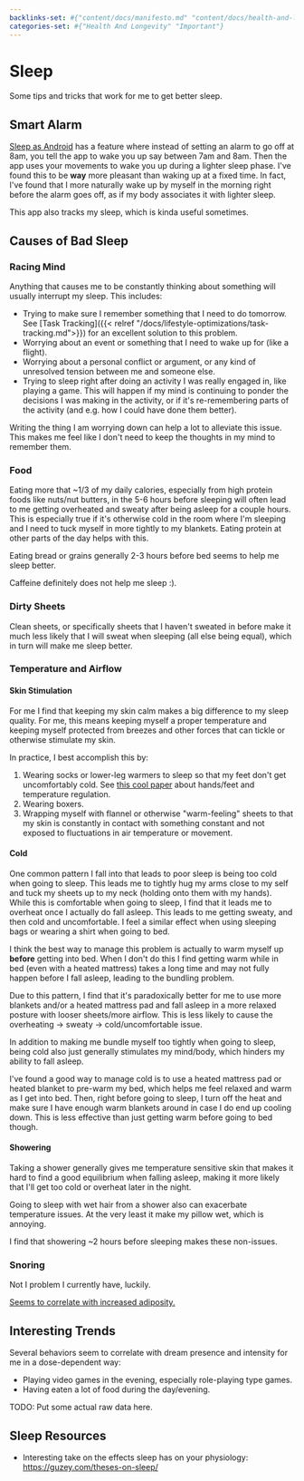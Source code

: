 ```yaml
---
backlinks-set: #{"content/docs/manifesto.md" "content/docs/health-and-longevity/aging-science.md" "content/docs/lifestyle-optimizations/daily-physiological-tricks.md"}
categories-set: #{"Health And Longevity" "Important"}
---
```

# Sleep

Some tips and tricks that work for me to get better sleep.

## Smart Alarm

[Sleep as Android](https://sleep.urbandroid.org/) has a feature where instead
of setting an alarm to go off at 8am, you tell the app to wake you up say
between 7am and 8am.  Then the app uses your movements to wake you up during a
lighter sleep phase.  I've found this to be **way** more pleasant than waking
up at a fixed time.  In fact, I've found that I more naturally wake up by
myself in the morning right before the alarm goes off, as if my body
associates it with lighter sleep.

This app also tracks my sleep, which is kinda useful sometimes.

## Causes of Bad Sleep

### Racing Mind

Anything that causes me to be constantly thinking about something will usually
interrupt my sleep.  This includes:

 - Trying to make sure I remember something that I need to do tomorrow.  See
   [Task Tracking]({{< relref "/docs/lifestyle-optimizations/task-tracking.md">}})
   for an excellent solution to this problem.
 - Worrying about an event or something that I need to wake up for (like a
   flight).
 - Worrying about a personal conflict or argument, or any kind of unresolved
   tension between me and someone else. 
 - Trying to sleep right after doing an activity I was really engaged in, like
   playing a game. This will happen if my mind is continuing to ponder the
   decisions I was making in the activity, or if it's re-remembering parts of
   the activity (and e.g. how I could have done them better).

Writing the thing I am worrying down can help a lot to alleviate this issue.
This makes me feel like I don't need to keep the thoughts in my mind to remember
them.

### Food

Eating more that ~1/3 of my daily calories, especially from high protein foods
like nuts/nut butters, in the 5-6 hours before sleeping will often lead to me
getting overheated and sweaty after being asleep for a couple hours.
This is especially true if it's otherwise cold in the room where I'm sleeping
and I need to tuck myself in more tightly to my blankets.
Eating protein at other parts of the day helps with this.

Eating bread or grains generally 2-3 hours before bed seems to help me sleep
better.

Caffeine definitely does not help me sleep :).

### Dirty Sheets

Clean sheets, or specifically sheets that I haven't sweated in before make it
much less likely that I will sweat when sleeping (all else being equal), which
in turn will make me sleep better.

### Temperature and Airflow

#### Skin Stimulation

For me I find that keeping my skin calm makes a big difference to my
sleep quality.  For me, this means keeping myself a proper temperature and
keeping myself protected from breezes and other forces that can tickle or
otherwise stimulate my skin.

In practice, I best accomplish this by:

1. Wearing socks or lower-leg warmers to sleep so that my feet don't get
   uncomfortably cold.  See [this cool paper](https://www.ncbi.nlm.nih.gov/pmc/articles/PMC4843861/) about hands/feet and temperature regulation.   
1. Wearing boxers.
1. Wrapping myself with flannel or otherwise "warm-feeling" sheets to that my
   skin is constantly in contact with something constant and not exposed to
   fluctuations in air temperature or movement.

#### Cold

One common pattern I fall into that leads to poor sleep is being too cold when
going to sleep. This leads me to tightly hug my arms close to my self and tuck
my sheets up to my neck (holding onto them with my hands). While this is
comfortable when going to sleep, I find that it leads me to overheat once I
actually do fall asleep. This leads to me getting sweaty, and then cold and
uncomfortable.  I feel a similar effect when using sleeping bags or wearing
a shirt when going to bed.

I think the best way to manage this problem is actually to warm myself up **before** getting into bed.  When I don't do this I find getting warm while in bed (even with a heated mattress) takes a long time and may not fully happen before I fall asleep, leading to the bundling problem.

Due to this pattern, I find that it's paradoxically better for me to use more
blankets and/or a heated mattress pad and fall asleep in a more relaxed posture
with looser sheets/more airflow. This is less likely to cause the overheating ->
sweaty -> cold/uncomfortable issue.

In addition to making me bundle myself too tightly when going to sleep, being
cold also just generally stimulates my mind/body, which hinders my ability to
fall asleep.

I've found a good way to manage cold is to use a heated mattress pad or heated
blanket to pre-warm my bed, which helps me feel relaxed and warm as I get into
bed.  Then, right before going to sleep, I turn off the heat and make sure I
have enough warm blankets around in case I do end up cooling down. This is less effective than just getting warm before going to bed though.

#### Showering

Taking a shower generally gives me temperature sensitive skin that makes it
hard to find a good equilibrium when falling asleep, making it more likely that
I'll get too cold or overheat later in the night.

Going to sleep with wet hair from a shower also can exacerbate temperature
issues. At the very least it make my pillow wet, which is annoying.

I find that showering ~2 hours before sleeping makes these non-issues.

### Snoring

Not I problem I currently have, luckily.

[Seems to correlate with increased adiposity.](https://pubmed.ncbi.nlm.nih.gov/11122588/)


## Interesting Trends

Several behaviors seem to correlate with dream presence and intensity for me in
a dose-dependent way:

 - Playing video games in the evening, especially role-playing type games.
 - Having eaten a lot of food during the day/evening.

TODO: Put some actual raw data here.


## Sleep Resources

 - Interesting take on the effects sleep has on your physiology:
   https://guzey.com/theses-on-sleep/